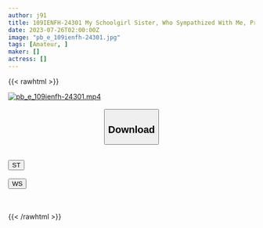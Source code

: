 ```yaml
---
author: j91
title: 109IENFH-24301 My Schoolgirl Sister, Who Sympathized With Me, Promised Me, I’ll Just Rub You. Raw Insertion Null! Huh? Is It In? Reona Tomiyasu
date: 2023-07-26T02:00:00Z
image: "pb_e_109ienfh-24301.jpg"
tags: [Amateur, ]
maker: []
actress: []
---
```



{{< rawhtml >}}

<div class="video" data-videoid="GbvrlkDJrWilbZ">
    <a href="javascript:;">
        <img src="https://my.j91.asia/posts/pb_e_109ienfh-24301/pb_e_109ienfh-24301.jpg" width="WIDTH" height="HEIGHT" alt="pb_e_109ienfh-24301.mp4" loading="lazy">
    </a>
</div>

<script type="text/javascript" src="https://j91.asia/asset/on-demand-st.js"></script>

<br>
  <link rel="stylesheet" href="https://j91.asia/asset/bs5.css">
  
  <center>
  <button class="btn btn-primary" type="button" data-bs-toggle="collapse" data-bs-target=".multi-collapse" aria-expanded="false" aria-controls="multiCollapseExample1 multiCollapseExample2"><h2>Download</h2></button></center>
</p>
<div class="row">
  <div class="col">
    <div class="collapse multi-collapse" id="multiCollapseExample1">
      <div class="card card-body">
	      	      <br>
<div class="buttons">  
<a href="https://streamtape.to/v/GbvrlkDJrWilbZ"><button class="btn-hover color-3"><i class="fa fa-download"></i> ST</button></a></div>
    </div>
  </div>
</div>
  <div class="col">
    <div class="collapse multi-collapse" id="multiCollapseExample2">
      <div class="card card-body">
	      <br>
<div class="buttons">
    <a href="https://wolfstream.tv/yzevxp9tilo8.html"><button class="btn-hover color-9"><i class="fa fa-download"></i> WS</button></a></div>
<br><br>
      </div>
    </div>
  </div>
</div>

{{< /rawhtml >}}